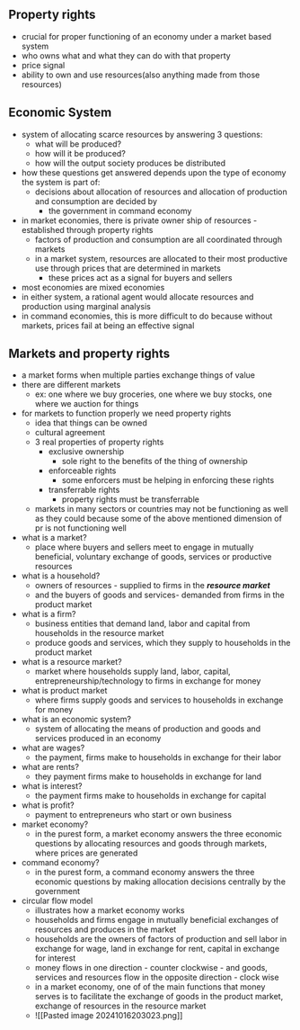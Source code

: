 ## Property rights
- crucial for proper functioning of an economy under a market based system
- who owns what and what they can do with that property
- price signal
- ability to own and use resources(also anything made from those resources)

## Economic System
- system of allocating scarce resources by answering 3 questions:
	- what will be produced?
	- how will it be produced?
	- how will the output society produces be distributed
- how these questions get answered depends upon the type of economy the system is part of:
	- decisions about allocation of resources and allocation of production and consumption are decided by
		- the government in command economy
- in market economies, there is private owner ship of resources - established through property rights
	- factors of production and consumption are all coordinated through markets
	- in a market system, resources are allocated to their most productive use through prices that are determined in markets
		- these prices act as a signal for buyers and sellers
- most economies are mixed economies
- in either system, a rational agent would allocate resources and production using marginal analysis
- in command economies, this is more difficult to do because without markets, prices fail at being an effective signal
## Markets and property rights
- a market forms when multiple parties exchange things of value
- there are different markets
	- ex: one where we buy groceries, one where we buy stocks, one where we auction for things
- for markets to function properly we need property rights
	- idea that things can be owned
	- cultural agreement
	- 3 real properties of property rights
		- exclusive ownership
			- sole right to the benefits of the thing of ownership
		- enforceable rights
			- some enforcers must be helping in enforcing these rights
		- transferrable rights
			- property rights must be transferrable
	- markets in many sectors or countries may not be functioning as well as they could because some of the above mentioned dimension of pr is not functioning well
- what is a market?
	- place where buyers and sellers meet to engage in mutually beneficial, voluntary exchange of goods, services or productive resources
- what is a household?
	- owners of resources - supplied to firms in the ***resource market*** 
	- and the buyers of goods and services- demanded from firms in the product market
- what is a firm?
	- business entities that demand land, labor and capital from households in the resource market
	- produce goods and services, which they supply to households in the product market
- what is a resource market?
	- market where households supply land, labor, capital, entrepreneurship/technology to firms in exchange for money
- what is product market
	- where firms supply goods and services to households in exchange for money
- what is an economic system?
	- system of allocating the means of production and goods and services produced in an economy
- what are wages?
	- the payment, firms make to households in exchange for their labor
- what are rents?
	- they payment firms make to households in exchange for land
- what is interest?
	- the payment firms make to households in exchange for capital
- what is profit?
	- payment to entrepreneurs who start or own business
- market economy?
	- in the purest form, a market economy answers the three economic questions by allocating resources and goods through markets, where prices are generated
- command economy?
	- in the purest form, a command economy answers the three economic questions by making allocation decisions centrally by the government
- circular flow model
	- illustrates how a market economy works
	- households and firms engage in mutually beneficial exchanges of resources and produces in the market
	- households are the owners of factors of production and sell labor in exchange for wage, land in exchange for rent, capital in exchange for interest
	- money flows in one direction - counter clockwise - and goods, services and resources flow in the opposite direction - clock wise
	- in a market economy, one of of the main functions that money serves is to facilitate the exchange of goods in the product market, exchange of resources in the resource market
	- ![[Pasted image 20241016203023.png]]